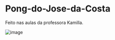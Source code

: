 # Pong-do-Jose-da-Costa

Feito nas aulas da professora Kamilla.

![image](https://github.com/ChristoferSousa/Pong-do-Jose-da-Costa/assets/171045766/37dfb02d-e369-4ed9-8833-34b6865d3f52)
